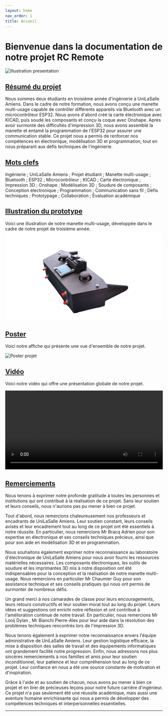 ```yaml
---
layout: home
nav_order: 1
title: Accueil
---
```


# Bienvenue dans la documentation de notre projet RC Remote

![Illustration presentation](images/image4.png)

## <u>Résumé du projet</u>

Nous sommes deux étudiants en troisième année d'ingénierie à UniLaSalle Amiens. Dans le cadre de notre formation, nous avons conçu une manette multi-usage capable de contrôler différents appareils via Bluetooth avec un microcontrôleur ESP32.
Nous avons d'abord créé la carte électronique avec KICAD, puis soudé les composants et conçu la coque avec Onshape. Après avoir surmonté des difficultés d'impression 3D, nous avons assemblé la manette et entamé la programmation de l'ESP32 pour assurer une communication stable.
Ce projet nous a permis de renforcer nos compétences en électronique, modélisation 3D et programmation, tout en nous préparant aux défis techniques de l'ingénierie.

## <u>Mots clefs</u>

Ingénierie ; UniLaSalle Amiens ; Projet étudiant ; Manette multi-usage ; Bluetooth ; ESP32 ; Microcontrôleur ; KICAD ; Carte électronique ; Impression 3D ; Onshape ; Modélisation 3D ; Soudure de composants ; Conception électronique ; Programmation ; Communication sans fil ; Défis techniques ; Prototypage ; Collaboration ; Évaluation académique

## <u>Illustration du prototype</u>

Voici une illustration de notre manette multi-usage, développée dans le cadre de notre projet de troisième année.
![Illustration du prototype](images/image5.png)

## <u>Poster</u>

Voici notre affiche qui présente une vue d'ensemble de notre projet.

![Poster projet](images/poster.png)

## <u>Vidéo</u>

Voici notre vidéo qui offre une présentation globale de notre projet.

<video src="images/video.mp4" controls title="Title"  style="width: 100%;"></video>

## <u>Remerciements</u>

Nous tenons à exprimer notre profonde gratitude à toutes les personnes et institutions qui ont contribué à la réalisation de ce projet. Sans leur soutien et leurs conseils, nous n'aurions pas pu mener à bien ce projet.

Tout d'abord, nous remercions chaleureusement nos professeurs et encadrants de UniLaSalle Amiens. Leur soutien constant, leurs conseils avisés et leur encadrement tout au long de ce projet ont été essentiels à notre réussite. En particulier, nous remercions Mr Bracq Adrien pour son expertise en électronique et ses conseils techniques précieux, ainsi que pour son aide en modélisation 3D et en programmation.

Nous souhaitons également exprimer notre reconnaissance au laboratoire d'électronique de UniLaSalle Amiens pour nous avoir fourni les ressources matérielles nécessaires. Les composants électroniques, les outils de soudure et les imprimantes 3D mis à notre disposition ont été indispensables pour la conception et la réalisation de notre manette multi-usage. Nous remercions en particulier Mr Chaumier Guy pour son assistance technique et ses conseils pratiques qui nous ont permis de surmonter de nombreux défis.

Un grand merci à nos camarades de classe pour leurs encouragements, leurs retours constructifs et leur soutien moral tout au long du projet. Leurs idées et suggestions ont enrichi notre réflexion et ont contribué à l'amélioration continue de notre travail. En particulier, nous remercions Mr Looij Dylan , Mr Bianchi Pierre-Alex pour leur aide dans la résolution des problèmes techniques rencontrés lors de l'impression 3D.

Nous tenons également à exprimer notre reconnaissance envers l'équipe administrative de UniLaSalle Amiens. Leur gestion logistique efficace, la mise à disposition des salles de travail et des équipements informatiques ont grandement facilité notre progression. 
Enfin, nous adressons nos plus sincères remerciements à nos familles et amis pour leur soutien inconditionnel, leur patience et leur compréhension tout au long de ce projet. Leur confiance en nous a été une source constante de motivation et d'inspiration. 

Grâce à l'aide et au soutien de chacun, nous avons pu mener à bien ce projet et en tirer de précieuses leçons pour notre future carrière d'ingénieur. Ce projet n'a pas seulement été une réussite académique, mais aussi une aventure humaine enrichissante qui nous a permis de développer des compétences techniques et interpersonnelles essentielles.

---
